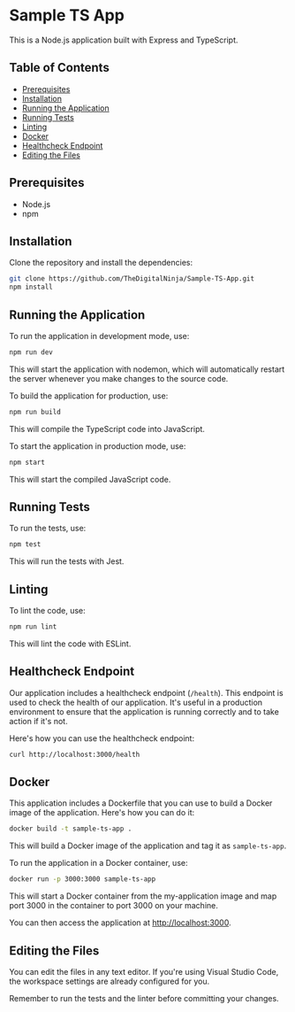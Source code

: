 # Sample TS App

This is a Node.js application built with Express and TypeScript.

## Table of Contents

- [Prerequisites](#prerequisites)
- [Installation](#installation)
- [Running the Application](#running-the-application)
- [Running Tests](#running-tests)
- [Linting](#linting)
- [Docker](#docker)
- [Healthcheck Endpoint](#healthcheck-endpoint)
- [Editing the Files](#editing-the-files)

## Prerequisites

- Node.js
- npm

## Installation

Clone the repository and install the dependencies:

```sh
git clone https://github.com/TheDigitalNinja/Sample-TS-App.git
npm install
```

## Running the Application

To run the application in development mode, use:

```sh
npm run dev
```

This will start the application with nodemon, which will automatically restart the server whenever you make changes to the source code.

To build the application for production, use:

```sh
npm run build
```

This will compile the TypeScript code into JavaScript.

To start the application in production mode, use:

```sh
npm start
```

This will start the compiled JavaScript code.

## Running Tests

To run the tests, use:

```sh
npm test
```

This will run the tests with Jest.

## Linting

To lint the code, use:

```sh
npm run lint
```

This will lint the code with ESLint.

## Healthcheck Endpoint

Our application includes a healthcheck endpoint (`/health`). This endpoint is used to check the health of our application. It's useful in a production environment to ensure that the application is running correctly and to take action if it's not.

Here's how you can use the healthcheck endpoint:

```sh
curl http://localhost:3000/health
```

## Docker

This application includes a Dockerfile that you can use to build a Docker image of the application. Here's how you can do it:

```sh
docker build -t sample-ts-app .
```

This will build a Docker image of the application and tag it as `sample-ts-app`.

To run the application in a Docker container, use:

```sh
docker run -p 3000:3000 sample-ts-app
```

This will start a Docker container from the my-application image and map port 3000 in the container to port 3000 on your machine.

You can then access the application at [http://localhost:3000](http://localhost:3000).

## Editing the Files

You can edit the files in any text editor. If you're using Visual Studio Code, the workspace settings are already configured for you.

Remember to run the tests and the linter before committing your changes.
